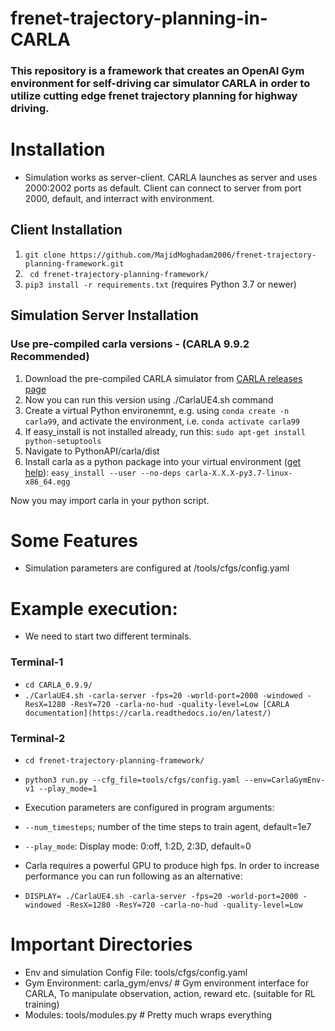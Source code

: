 # frenet-trajectory-planning-in-CARLA
### This repository is a framework that creates an OpenAI Gym environment for self-driving car simulator CARLA in order to utilize cutting edge frenet trajectory planning for highway driving.

# Installation
- Simulation works as server-client. CARLA launches as server and uses 2000:2002 ports as default. Client can connect to server from port 2000, default, and interract with environment.

## Client Installation
1. ```git clone https://github.com/MajidMoghadam2006/frenet-trajectory-planning-framework.git```
2. ``` cd frenet-trajectory-planning-framework/```
3. ``` pip3 install -r requirements.txt ``` (requires Python 3.7 or newer)

## Simulation Server Installation
###  Use pre-compiled carla versions - (CARLA 9.9.2 Recommended)
1. Download the pre-compiled CARLA simulator from [CARLA releases page](https://github.com/carla-simulator/carla/releases)
2. Now you can run this version using ./CarlaUE4.sh command
3. Create a virtual Python environemnt, e.g. using ```conda create -n carla99```, and activate the environment, i.e. ```conda activate carla99```
4. If easy_install is not installed already, run this: ```sudo apt-get install python-setuptools```
5. Navigate to PythonAPI/carla/dist
6. Install carla as a python package into your virtual environment ([get help](https://carla.readthedocs.io/en/latest/build_system/)): ```easy_install --user --no-deps carla-X.X.X-py3.7-linux-x86_64.egg```

Now you may import carla in your python script.

# Some Features

- Simulation parameters are configured at /tools/cfgs/config.yaml

# Example execution:
- We need to start two different terminals. 
### Terminal-1
- ```cd CARLA_0.9.9/```
- ```./CarlaUE4.sh -carla-server -fps=20 -world-port=2000 -windowed -ResX=1280 -ResY=720 -carla-no-hud -quality-level=Low [CARLA documentation](https://carla.readthedocs.io/en/latest/)```
### Terminal-2
- ```cd frenet-trajectory-planning-framework/```
- ```python3 run.py --cfg_file=tools/cfgs/config.yaml --env=CarlaGymEnv-v1 --play_mode=1```

- Execution parameters are configured in program arguments:

- ```--num_timesteps```; number of the time steps to train agent, default=1e7 
- ```--play_mode```: Display mode: 0:off, 1:2D, 2:3D, default=0

- Carla requires a powerful GPU to produce high fps. In order to increase performance you can run following as an alternative:

- ```DISPLAY= ./CarlaUE4.sh -carla-server -fps=20 -world-port=2000 -windowed -ResX=1280 -ResY=720 -carla-no-hud -quality-level=Low```


# Important Directories
- Env and simulation Config File: tools/cfgs/config.yaml
- Gym Environment: carla_gym/envs/ # Gym environment interface for CARLA, To manipulate observation, action, reward etc. (suitable for RL training)
- Modules: tools/modules.py # Pretty much wraps everything
